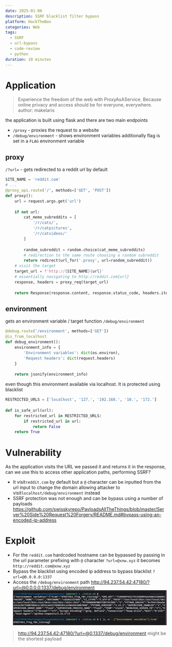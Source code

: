 ```yaml
---
date: 2025-01-08
description: SSRF blacklist filter bypass
platform: HackTheBox
categories: Web
tags:
  - SSRF
  - url-bypass
  - code-review
  - python
duration: 10 minutes
---
```

# Application
>Experience the freedom of the web with ProxyAsAService. Because online privacy and access should be for everyone, everywhere.
author: makelaris

the application is built using flask and there are two main endpoints 
- `/proxy` - proxies the request to a website
- `/debug/environment` - shows environment variables 
additionally flag is set in a `FLAG` environment variable 
## proxy 
`/?url=` - gets redirected to a reddit url by default 
```python
SITE_NAME = 'reddit.com'
# ... 
@proxy_api.route('/', methods=['GET', 'POST'])
def proxy():
    url = request.args.get('url')

    if not url:
        cat_meme_subreddits = [
            '/r/cats/',
            '/r/catpictures',
            '/r/catvideos/'
        ]

        random_subreddit = random.choice(cat_meme_subreddits)
		# redirection to the same route choosing a random subreddit
        return redirect(url_for('.proxy', url=random_subreddit))
	# visit the target 
    target_url = f'http://{SITE_NAME}{url}'
    # essentially navigating to http://reddit.com{url}
    response, headers = proxy_req(target_url)

    return Response(response.content, response.status_code, headers.items())
```

## environment
gets an environment variable / target function
`/debug/environment`
```python
@debug.route('/environment', methods=['GET'])
@is_from_localhost
def debug_environment():
    environment_info = {
        'Environment variables': dict(os.environ),
        'Request headers': dict(request.headers)
    }

    return jsonify(environment_info)
```

even though this environment available via localhost. It is protected using blacklist 
```python
RESTRICTED_URLS = ['localhost', '127.', '192.168.', '10.', '172.']

def is_safe_url(url):
    for restricted_url in RESTRICTED_URLS:
        if restricted_url in url:
            return False
    return True
```
# Vulnerability 
As the application visits the URL we passed it and returns it in the response, can we use this to access other application paths, performing SSRF? 
- It visit`reddit.com` by default but a `@` character can be inputted from the url input to change the domain  allowing attacker to visit`localhost/debug/environment` instead
- SSRF protection was not enough and can be bypass using a number of payloads https://github.com/swisskyrepo/PayloadsAllTheThings/blob/master/Server%20Side%20Request%20Forgery/README.md#bypass-using-an-encoded-ip-address
# Exploit 
- For the `reddit.com` hardcoded hostname can be bypassed by passing in the url parameter prefixing with `@` character `?url=@xnw.xyz` it becomes `http://reddit.com@xnw.xyz`
- Bypass the blacklist using encoded ip address to bypass blacklist `?url=@0.0.0.0:1337`
- Access the `/debug/environment` path  http://94.237.54.42:47180/?url=@0.0.0.0:1337/debug/environment
![](_attachments/Pasted%20image%2020250108111029.png)
> http://94.237.54.42:47180/?url=@0.1337/debug/environment might be the shortest payload